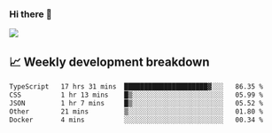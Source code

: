 ### Hi there 👋
<img align="center" src="https://github-readme-stats.vercel.app/api?username=Tumao727&show_icons=true&hide_title=true&theme=dracula" />


## 📈 Weekly development breakdown
<!--START_SECTION:waka-->

```txt
TypeScript   17 hrs 31 mins  █████████████████████▓░░░   86.35 %
CSS          1 hr 13 mins    █▒░░░░░░░░░░░░░░░░░░░░░░░   05.99 %
JSON         1 hr 7 mins     █▒░░░░░░░░░░░░░░░░░░░░░░░   05.52 %
Other        21 mins         ▒░░░░░░░░░░░░░░░░░░░░░░░░   01.80 %
Docker       4 mins          ░░░░░░░░░░░░░░░░░░░░░░░░░   00.34 %
```

<!--END_SECTION:waka-->